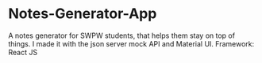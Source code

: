 # Notes-Generator-App
A notes generator for SWPW students, that helps them stay on top of things.  I made it with the json server mock API and Material UI. Framework: React JS
